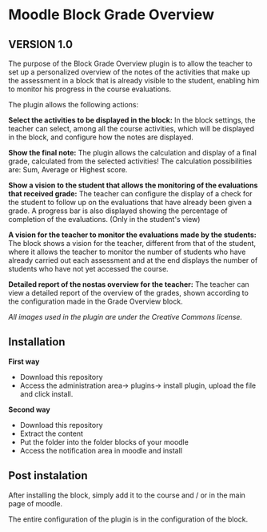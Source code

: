 Moodle Block Grade Overview 
===========================
VERSION 1.0
------------
The purpose of the Block Grade Overview plugin is to allow the teacher to set up a personalized overview of the notes of the activities that make up the assessment in a block that is already visible to the student, enabling him to monitor his progress in the course evaluations.

The plugin allows the following actions:

**Select the activities to be displayed in the block:**
In the block settings, the teacher can select, among all the course activities, which will be displayed in the block, and configure how the notes are displayed.

**Show the final note:**
The plugin allows the calculation and display of a final grade, calculated from the selected activities! The calculation possibilities are: Sum, Average or Highest score.

**Show a vision to the student that allows the monitoring of the evaluations that received grade:**
The teacher can configure the display of a check for the student to follow up on the evaluations that have already been given a grade. A progress bar is also displayed showing the percentage of completion of the evaluations. (Only in the student's view)

**A vision for the teacher to monitor the evaluations made by the students:**
The block shows a vision for the teacher, different from that of the student, where it allows the teacher to monitor the number of students who have already carried out each assessment and at the end displays the number of students who have not yet accessed the course.

**Detailed report of the nostas overview for the teacher:**
The teacher can view a detailed report of the overview of the grades, shown according to the configuration made in the Grade Overview block.


*All images used in the plugin are under the Creative Commons license.*

Installation
------------

**First way**

- Download this repository
- Access the administration area-> plugins-> install plugin, upload the file and click install.

**Second way**

- Download this repository
- Extract the content
- Put the folder into the folder blocks of your moodle
- Access the notification area in moodle and install

Post instalation
----------------

After installing the block, simply add it to the course and / or in the main page of moodle.

The entire configuration of the plugin is in the configuration of the block.


